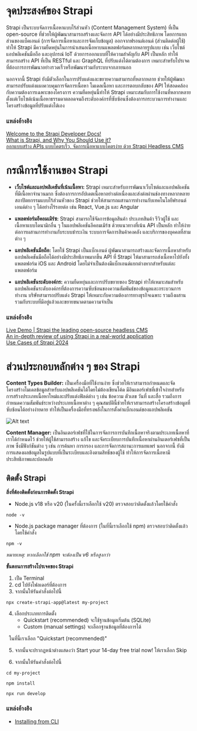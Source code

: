 # จุดประสงค์ของ Strapi
Strapi เป็นระบบจัดการเนื้อหาแบบไร้ส่วนหัว (Content Management System) ที่เป็น open-source ที่ช่วยให้ผู้พัฒนาสามารถสร้างและจัดการ API ได้อย่างมีประสิทธิภาพ โดยการแยกส่วนของแบ็คเอนด์ (การจัดการเนื้อหาและการจัดเก็บข้อมูล) ออกจากฟรอนต์เอนด์ (ส่วนติดต่อผู้ใช้) ทำให้ Strapi มีความยืดหยุ่นในการนำเสนอเนื้อหาบนแพลตฟอร์มหลากหลายรูปแบบ เช่น เว็บไซต์ แอปพลิเคชันมือถือ และอุปกรณ์ IoT ด้วยการออกแบบที่ให้ความสำคัญกับ API เป็นหลัก ทำให้สามารถสร้าง API ที่เป็น RESTful และ GraphQL ที่ปรับแต่งได้ตามต้องการ เหมาะสำหรับโปรเจคที่ต้องการการพัฒนาอย่างรวดเร็วหรือพัฒนาร่วมกับระบบจากภายนอก

นอกจากนี้ Strapi ยังมีตัวเลือกในการปรับแต่งและขยายความสามารถที่หลากหลาย ช่วยให้ผู้พัฒนาสามารถปรับแต่งแผงควบคุมการจัดการเนื้อหา โมเดลเนื้อหา และการตอบกลับของ API ให้สอดคล้องกับความต้องการเฉพาะของโครงการ ความยืดหยุ่นนี้ทำให้ Strapi เหมาะสมกับการใช้งานที่หลากหลาย ตั้งแต่เว็บไซต์เน้นเนื้อหาธรรมดาตลอดจนถึงระดับองค์กรที่ซับซ้อนซึ่งต้องการกระบวนการทำงานและโครงสร้างข้อมูลที่ปรับแต่งได้เอง
### แหล่งอ้างอิง
[Welcome to the Strapi Developer Docs!](https://docs.strapi.io/dev-docs/intro)<br>
[What is Strapi, and Why You Should Use it?](https://radixweb.com/blog/what-is-strapi)<br>
[ออกแบบสร้าง APIs แบบโคตรเร็ว, จัดการเนื้อหาแบบโคตรง่าย ด้วย Strapi Headless CMS](
https://medium.com/@themaxaboy/%E0%B8%AD%E0%B8%AD%E0%B8%81%E0%B9%81%E0%B8%9A%E0%B8%9A%E0%B8%AA%E0%B8%A3%E0%B9%89%E0%B8%B2%E0%B8%87-apis-%E0%B9%81%E0%B8%9A%E0%B8%9A%E0%B9%82%E0%B8%84%E0%B8%95%E0%B8%A3%E0%B9%80%E0%B8%A3%E0%B9%87%E0%B8%A7-%E0%B8%88%E0%B8%B1%E0%B8%94%E0%B8%81%E0%B8%B2%E0%B8%A3%E0%B9%80%E0%B8%99%E0%B8%B7%E0%B9%89%E0%B8%AD%E0%B8%AB%E0%B8%B2%E0%B9%81%E0%B8%9A%E0%B8%9A%E0%B9%82%E0%B8%84%E0%B8%95%E0%B8%A3%E0%B8%87%E0%B9%88%E0%B8%B2%E0%B8%A2-%E0%B8%94%E0%B9%89%E0%B8%A7%E0%B8%A2-strapi-headless-cms-da907437040)

# กรณีการใช้งานของ Strapi
- **เว็บไซต์และแอปพลิเคชันที่เน้นเนื้อหา:** Strapi เหมาะสำหรับการพัฒนาเว็บไซต์และแอปพลิเคชันที่มีเนื้อหาจำนวนมาก ซึ่งต้องการการอัปเดตเนื้อหาอย่างต่อเนื่องและส่งต่อผ่านช่องทางหลากหลาย สถาปัตยกรรมแบบไร้ส่วนหัวของ Strapi ช่วยให้สามารถผสานการทำงานกับเทคโนโลยีฟรอนต์เอนด์ต่าง ๆ ได้อย่างไร้รอยต่อ เช่น React, Vue.js และ Angular

- **แพลตฟอร์มอีคอมเมิร์ซ:** Strapi สามารถใช้จัดการข้อมูลสินค้า ประเภทสินค้า รีวิวผู้ใช้ และเนื้อหาแบบไดนามิกอื่น ๆ ในแอปพลิเคชันอีคอมเมิร์ซ ด้วยแนวทางที่เน้น API เป็นหลัก ทำให้ง่ายต่อการผสานการทำงานกับระบบชำระเงิน ระบบการจัดการสินค้าคงคลัง และบริการของบุคคลที่สามต่าง ๆ

- **แอปพลิเคชันมือถือ:** โดยใช้ Strapi เป็นแบ็กเอนด์ ผู้พัฒนาสามารถสร้างและจัดการเนื้อหาสำหรับแอปพลิเคชันมือถือได้อย่างมีประสิทธิภาพมากขึ้น API ที่ Strapi ให้มาสามารถส่งเนื้อหาไปยังทั้งแพลตฟอร์ม iOS และ Android โดยไม่จำเป็นต้องมีแบ็กเอนด์แยกต่างหากสำหรับแต่ละแพลตฟอร์ม

- **แอปพลิเคชันระดับองค์กร:** ความยืดหยุ่นและการปรับขยายของ Strapi ทำให้เหมาะสมสำหรับแอปพลิเคชันระดับองค์กรที่ต้องการความซับซ้อนของความสัมพันธ์ของข้อมูลและกระบวนการทำงาน บริษัทสามารถปรับแต่ง Strapi ให้เหมาะกับความต้องการทางธุรกิจเฉพาะ รวมถึงผสานรวมกับระบบที่มีอยู่แล้วและขยายขนาดตามความจำเป็น
### แหล่งอ้างอิง
[Live Demo | Strapi the leading open-source headless CMS](https://strapi.io/demo)<br>
[An in-depth review of using Strapi in a real-world application](https://levelup.gitconnected.com/should-i-use-strapi-on-my-next-project-ec2daa7df11c)<br>
[Use Cases of Strapi 2024](https://levelup.gitconnected.com/should-i-use-strapi-on-my-next-project-ec2daa7df11c)

# ส่วนประกอบหลักต่าง ๆ ของ Strapi

**Content Types Builder:** เป็นเครื่องมือที่ใช้งานง่าย ซึ่งช่วยให้เราสามารถกำหนดและจัดโครงสร้างโมเดลข้อมูลสำหรับแอปพลิเคชันได้โดยไม่ต้องเขียนโค้ด มีอินเตอร์เฟซที่เข้าใจง่ายสำหรับการสร้างประเภทเนื้อหาใหม่และปรับแต่งฟิลด์ต่าง ๆ เช่น ข้อความ ตัวเลข วันที่ และสื่อ รวมถึงการกำหนดความสัมพันธ์ระหว่างประเภทเนื้อหาต่าง ๆ คุณสมบัตินี้ช่วยให้เราสามารถสร้างโครงสร้างข้อมูลที่ซับซ้อนได้อย่างง่ายดาย ทำให้เป็นเครื่องมือที่ทรงพลังในการตั้งค่าแบ็กเอนด์ของแอปพลิเคชัน

![Alt text](https://docs.strapi.io/img/assets/content-type-builder/content-types-builder_DARK.png)

**Content Manager:** เป็นอินเตอร์เฟซที่ใช้ในการจัดการการบันทึกเนื้อหาจริงตามประเภทเนื้อหาที่เราได้กำหนดไว้ ช่วยให้ผู้ใช้สามารถสร้าง แก้ไข และจัดระเบียบการบันทึกเนื้อหาผ่านอินเตอร์เฟซที่เป็นภาพ ซึ่งมีฟังก์ชันต่าง ๆ เช่น การค้นหา การกรอง และการจัดการสถานะการเผยแพร่ นอกจากนี้ ยังมีการแสดงผลข้อมูลในรูปแบบที่เป็นระเบียบและอิงตามสิทธิ์ของผู้ใช้ ทำให้การจัดการเนื้อหามีประสิทธิภาพและปลอดภัย

## ติดตั้ง Strapi
**สิ่งที่ต้องติดตั้งก่อนการติดตั้ง Strapi**
- Node.js v18 หรือ v20 (ในครั้งนี้เราเลือกใช้ v20) ตรวจสอบว่าติดตั้งแล้วโดยใช้คำสั่ง
```
node -v
```
- Node.js package manager ที่ต้องการ (ในที่นี้เราเลือกใช้ npm) ตรวจสอบว่าติดตั้งแล้วโดยใช้คำสั่ง
```
npm -v
```
*หมายเหตุ: หากเลือกใช้ npm จะต้องเป็น v6 หรือสูงกว่า*

**ขั้นตอนการสร้างโปรเจคของ Strapi**
1. เปืด Terminal
2. cd ไปยังโฟลเดอร์ที่ต้องการ
3. จากนั้นให้รันคำสั่งต่อไปนี้
```
npx create-strapi-app@latest my-project
```
4. เลือกประเภทการติดตั้ง
   - Quickstart (recommended) จะใช้ฐานข้อมูลเริ่มต้น (SQLite)
   - Custom (manual settings) จะเลือกฐานข้อมูลที่ต้องการได้<br>

&nbsp; ในที่นี้เราเลือก "Quickstart (recommended)"

5. จากนั้นจะปรากฏหน้าต่างแสดงว่า Start your 14-day free trial now! ให้เราเลือก Skip

6. จากนั้นให้รันคำสั่งต่อไปนี้<br>
```
cd my-project
```

```
npm install
```

```
npx run develop
```
### แหล่งอ้างอิง
- [Installing from CLI](https://docs.strapi.io/dev-docs/installation/cli)
